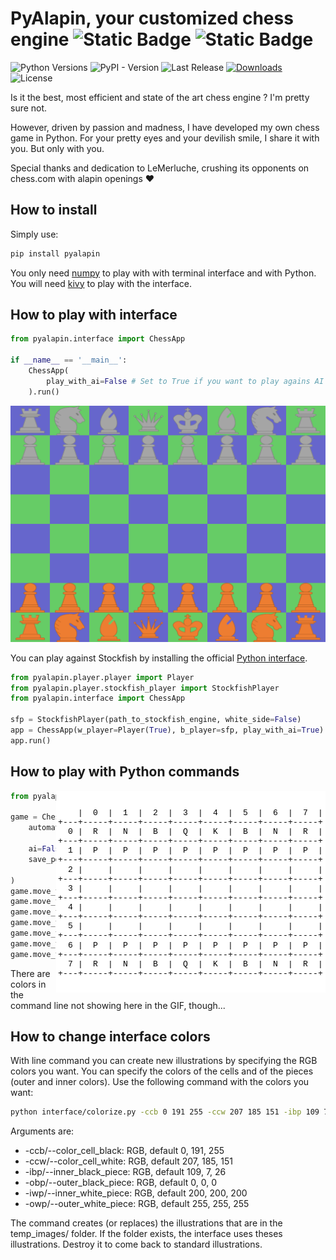 # PyAlapin, your customized chess engine ![Static Badge](https://img.shields.io/badge/chess-e1c199) ![Static Badge](https://img.shields.io/badge/alapin-850606)
![Python Versions](https://img.shields.io/pypi/pyversions/pyalapin)
![PyPI - Version](https://img.shields.io/pypi/v/pyalapin)
![Last Release](https://img.shields.io/github/release-date/VincentAuriau/custom-chess-engine)
[![Downloads](https://static.pepy.tech/badge/pyalapin/month)](https://pepy.tech/project/pyalapin)
![License](https://img.shields.io/pypi/l/pyalapin)


Is it the best, most efficient and state of the art chess engine ? I'm pretty sure not.

However, driven by passion and madness, I have developed my own chess game in Python.
For your pretty eyes and your devilish smile, I share it with you. But only with you.

Special thanks and dedication to LeMerluche, crushing its opponents on chess.com with alapin openings ❤️

## How to install
Simply use:
```bash
pip install pyalapin
```
You only need [numpy](https://numpy.org/) to play with with terminal interface and with Python.
You will need [kivy](https://kivy.org/) to play with the interface.

## How to play with interface
```python
from pyalapin.interface import ChessApp

if __name__ == '__main__':
    ChessApp(
        play_with_ai=False # Set to True if you want to play agains AI
    ).run()

```
![](docs/scholars_mate_interface.gif)


You can play against Stockfish by installing the official [Python interface](https://github.com/zhelyabuzhsky/stockfish).
```python
from pyalapin.player.player import Player
from pyalapin.player.stockfish_player import StockfishPlayer
from pyalapin.interface import ChessApp

sfp = StockfishPlayer(path_to_stockfish_engine, white_side=False)
app = ChessApp(w_player=Player(True), b_player=sfp, play_with_ai=True)
app.run()
```

## How to play with Python commands

<img align="right" src="docs/scholars_mate_command.gif">

```python
from pyalapin.engine import ChessGame

game = ChessGame(
    automatic_draw=True, # Set to True if you want
                         # to have each turn drawn in terminal
    ai=False, # set to True if you want to play agains AI
    save_pgn=False # set to True if you want to
                   # save moves as PGN
)
game.move_from_coordinates(game.player1, 1, 4, 3, 4)
game.move_from_coordinates(game.player2, 6, 4, 4, 4)
game.move_from_coordinates(game.player1, 0, 5, 3, 2)
game.move_from_coordinates(game.player2, 6, 3, 5, 4)
game.move_from_coordinates(game.player1, 0, 3, 2, 5)
game.move_from_coordinates(game.player2, 6, 2, 4, 2)
game.move_from_coordinates(game.player2, 2, 5, 6, 5)
```
There are colors in the command line not showing here in the GIF, though...

## How to change interface colors

With line command you can create new illustrations by specifying the RGB colors you want. You can specify the colors of the cells and of the pieces (outer and inner colors).
Use the following command with the colors you want:
```bash
python interface/colorize.py -ccb 0 191 255 -ccw 207 185 151 -ibp 109 7 26 -obp 0 0 0 -iwp 200 200 200 -owp 255 255 255
```
Arguments are:
- -ccb/--color_cell_black: RGB, default 0, 191, 255
- -ccw/--color_cell_white: RGB, default 207, 185, 151
- -ibp/--inner_black_piece: RGB, default 109, 7, 26
- -obp/--outer_black_piece: RGB, default 0, 0, 0
- -iwp/--inner_white_piece: RGB, default 200, 200, 200
- -owp/--outer_white_piece: RGB, default 255, 255, 255

The command creates (or replaces) the illustrations that are in the temp_images/ folder. If the folder exists, the interface uses theses illustrations. Destroy it to come back to standard illustrations.
